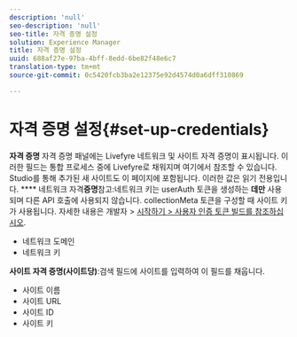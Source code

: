 ```yaml
---
description: 'null'
seo-description: 'null'
seo-title: 자격 증명 설정
solution: Experience Manager
title: 자격 증명 설정
uuid: 688af27e-97ba-4bff-8edd-6be82f48e6c7
translation-type: tm+mt
source-git-commit: 0c5420fcb3ba2e12375e92d4574d0a6dff310869

---
```



# 자격 증명 설정{#set-up-credentials}

**자격 증명** 자격 증명 패널에는 Livefyre 네트워크 및 사이트 자격 증명이 표시됩니다. 이러한 필드는 통합 프로세스 중에 Livefyre로 채워지며 여기에서 참조할 수 있습니다. Studio를 통해 추가된 새 사이트도 이 페이지에 포함됩니다. 이러한 값은 읽기 전용입니다.
**** 네트워크 자격&#x200B;**증명**&#x200B;참고:네트워크 키는 userAuth 토큰을 생성하는 **데만** 사용되며 다른 API 호출에 사용되지 않습니다. collectionMeta 토큰을 구성할 때 사이트 키가 사용됩니다. 자세한 내용은 개발자 &gt; [시작하기 &gt; 사용자 인증 토큰 빌드를 참조하십시오](https://answers.livefyre.com/developers/getting-started/tokens/auth/).

* 네트워크 도메인
* 네트워크 키

**사이트 자격 증명(사이트당)**:검색 필드에 사이트를 입력하여 이 필드를 채웁니다.

* 사이트 이름
* 사이트 URL
* 사이트 ID
* 사이트 키

